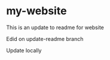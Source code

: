 # my-website

This is an update to readme for website

Edid on update-readme branch

Update locally
